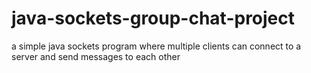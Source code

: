# java-sockets-group-chat-project
a simple java sockets program where multiple clients can connect to a server and send messages to each other
